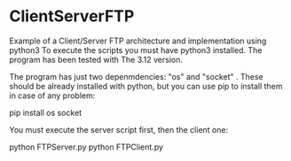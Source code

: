 # ClientServerFTP
Example of a Client/Server FTP architecture and implementation using python3
To execute the scripts you must have python3 installed. The program has been tested with The 3.12 version.

The program has just two depenmdencies: "os" and "socket" . These should be already installed with python, but you can use pip to install them in case of any problem:

pip install os socket

You must execute the server script first, then the client one:

python FTPServer.py
python FTPClient.py





